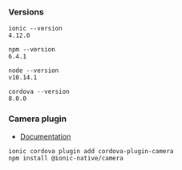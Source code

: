 ### Versions ###

```shell
ionic --version
4.12.0

npm --version
6.4.1

node --version
v10.14.1

cordova --version
8.0.0
```

### Camera plugin ###

* [Documentation](https://ionicframework.com/docs/native/camera)

```shell
ionic cordova plugin add cordova-plugin-camera
npm install @ionic-native/camera
```

